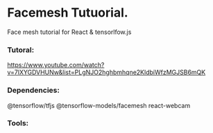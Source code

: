# Facemesh Tutuorial.

Face mesh tutorial for React & tensorlfow.js

### Tutoral:

https://www.youtube.com/watch?v=7lXYGDVHUNw&list=PLgNJO2hghbmhqne2KldbiWfzMGJSB6mQK

### Dependencies:

@tensorflow/tfjs
@tensorflow-models/facemesh
react-webcam

### Tools:
